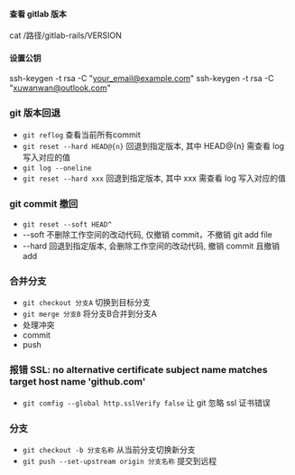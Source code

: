 #### 查看 gitlab 版本
  cat /路径/gitlab-rails/VERSION

#### 设置公钥
ssh-keygen -t rsa -C "your_email@example.com"
ssh-keygen -t rsa -C "xuwanwan@outlook.com"

### git 版本回退
 - ``` git reflog ``` 查看当前所有commit
 - ``` git reset --hard HEAD@{n} ``` 回退到指定版本, 其中 HEAD@{n} 需查看 log 写入对应的值
 - ``` git log --oneline ```
 - ``` git reset --hard xxx ``` 回退到指定版本, 其中 xxx 需查看 log 写入对应的值

### git commit 撤回
 - ``` git reset --soft HEAD^ ```
  - --soft 不删除工作空间的改动代码, 仅撤销 commit，不撤销 git add file
  - --hard 回退到指定版本, 会删除工作空间的改动代码, 撤销 commit 且撤销 add

### 合并分支
  - ``` git checkout 分支A ``` 切换到目标分支
  - ``` git merge 分支B ``` 将分支B合并到分支A
  - 处理冲突
  - commit
  - push

### 报错 SSL: no alternative certificate subject name matches target host name 'github.com'
  - ``` git comfig --global http.sslVerify false ``` 让 git 忽略 ssl 证书错误

### 分支
  - ``` git checkout -b 分支名称 ``` 从当前分支切换新分支
  - ``` git push --set-upstream origin 分支名称 ``` 提交到远程
